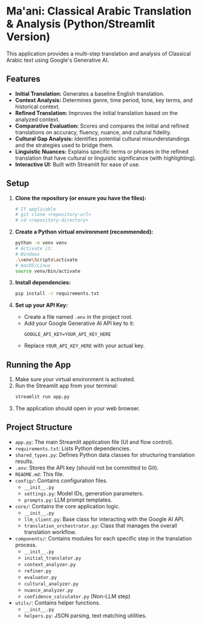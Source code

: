 # Ma'ani: Classical Arabic Translation & Analysis (Python/Streamlit Version)

This application provides a multi-step translation and analysis of Classical Arabic text using Google's Generative AI.

## Features

-   **Initial Translation:** Generates a baseline English translation.
-   **Context Analysis:** Determines genre, time period, tone, key terms, and historical context.
-   **Refined Translation:** Improves the initial translation based on the analyzed context.
-   **Comparative Evaluation:** Scores and compares the initial and refined translations on accuracy, fluency, nuance, and cultural fidelity.
-   **Cultural Gap Analysis:** Identifies potential cultural misunderstandings and the strategies used to bridge them.
-   **Linguistic Nuances:** Explains specific terms or phrases in the refined translation that have cultural or linguistic significance (with highlighting).
-   **Interactive UI:** Built with Streamlit for ease of use.

## Setup

1.  **Clone the repository (or ensure you have the files):**

    ```bash
    # If applicable
    # git clone <repository-url>
    # cd <repository-directory>
    ```

2.  **Create a Python virtual environment (recommended):**

    ```bash
    python -m venv venv
    # Activate it:
    # Windows
    .\venv\Scripts\activate
    # macOS/Linux
    source venv/bin/activate
    ```

3.  **Install dependencies:**

    ```bash
    pip install -r requirements.txt
    ```

4.  **Set up your API Key:**
    -   Create a file named `.env` in the project root.
    -   Add your Google Generative AI API key to it:
        ```.env
        GOOGLE_API_KEY=YOUR_API_KEY_HERE
        ```
    -   Replace `YOUR_API_KEY_HERE` with your actual key.

## Running the App

1.  Make sure your virtual environment is activated.
2.  Run the Streamlit app from your terminal:
    ```bash
    streamlit run app.py
    ```
3.  The application should open in your web browser.

## Project Structure

-   `app.py`: The main Streamlit application file (UI and flow control).
-   `requirements.txt`: Lists Python dependencies.
-   `shared_types.py`: Defines Python data classes for structuring translation results.
-   `.env`: Stores the API key (should not be committed to Git).
-   `README.md`: This file.
-   `config/`: Contains configuration files.
    -   `__init__.py`
    -   `settings.py`: Model IDs, generation parameters.
    -   `prompts.py`: LLM prompt templates.
-   `core/`: Contains the core application logic.
    -   `__init__.py`
    -   `llm_client.py`: Base class for interacting with the Google AI API.
    -   `translation_orchestrator.py`: Class that manages the overall translation workflow.
-   `components/`: Contains modules for each specific step in the translation process.
    -   `__init__.py`
    -   `initial_translator.py`
    -   `context_analyzer.py`
    -   `refiner.py`
    -   `evaluator.py`
    -   `cultural_analyzer.py`
    -   `nuance_analyzer.py`
    -   `confidence_calculator.py` (Non-LLM step)
-   `utils/`: Contains helper functions.
    -   `__init__.py`
    -   `helpers.py`: JSON parsing, text matching utilities.
